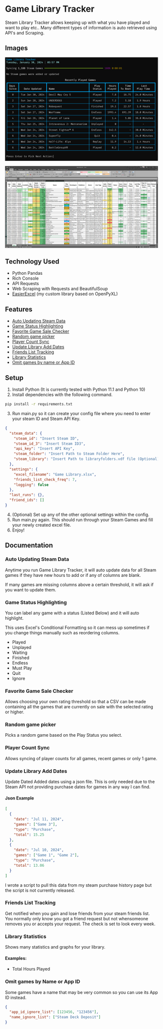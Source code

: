 # Game Library Tracker

Steam Library Tracker allows keeping up with what you have played and want to play etc..
Many different types of information is auto retrieved using API's and Scraping.

## Images

![Console Preview](https://raw.githubusercontent.com/Concrete18/Game-Library-Tracker/main/images/Console.png)

![Excel Preview](https://raw.githubusercontent.com/Concrete18/Game-Library-Tracker/main/images/excel.png)

## Technology Used

- Python Pandas
- Rich Console
- API Requests
- Web Scraping with Requests and BeautifulSoup
- [EasierExcel](https://github.com/Concrete18/easierexcel) (my custom library based on OpenPyXL)

## Features

- [Auto Updating Steam Data](#Auto-Updating-Steam-Data)
- [Game Status Highlighting](#Game-Status-Highlighting)
- [Favorite Game Sale Checker](#Favorite-Game-Sale-Checker)
- [Random game picker](#Random-game-picker)
- [Player Count Sync](#Player-Count-Sync)
- [Update Library Add Dates](#Update-Library-Add-Dates)
- [Friends List Tracking](#Friends-List-Tracking)
- [Library Statistics](#Library-Statistics)
- [Omit games by name or App ID](#Omit-games-by-Name-or-App-ID)

## Setup

1. Install Python (It is currently tested with Python 11.1 and Python 10)
2. Install dependencies with the following command.

```bash
pip install -r requirements.txt
```

3. Run main.py so it can create your config file where you need to enter your steam ID and Steam API Key.

```json
{
  "steam_data": {
    "steam_id": "Insert Steam ID",
    "steam_id_3": "Insert Steam ID3",
    "api_key": "Insert API Key",
    "steam_folder": "Insert Path to Steam Folder Here",
    "steam_library": "Insert Path to libraryfolders.vdf file (Optional) - Example: C:/Program Files (x86)/Steam/steamapps/libraryfolders.vdf"
  },
  "settings": {
    "excel_filename": "Game Library.xlsx",
    "friends_list_check_freq": 7,
    "logging": false
  },
  "last_runs": {},
  "friend_ids": []
}
```

4. (Optional) Set up any of the other optional settings within the config.
5. Run main.py again. This should run through your Steam Games and fill your newly created excel file.
6. Enjoy!

## Documentation

### Auto Updating Steam Data

Anytime you run Game Library Tracker, it will auto update data for all Steam games if they have new hours
to add or if any of columns are blank.

If many games are missing columns above a certain threshold, it will ask if you want to update them.

### Game Status Highlighting

You can label any game with a status (Listed Below) and it will auto highlight.

This uses Excel's Conditional Formatting so it can mess up sometimes if you change things manually such as
reordering columns.

- Played
- Unplayed
- Waiting
- Finished
- Endless
- Must Play
- Quit
- Ignore

### Favorite Game Sale Checker

Allows choosing your own rating threshold so that a CSV can be made containing
all the games that are currently on sale with the selected rating or higher.

### Random game picker

Picks a random game based on the Play Status you select.

### Player Count Sync

Allows syncing of player counts for all games, recent games or only 1 game.

### Update Library Add Dates

Update Dated Added dates using a json file. This is only needed due to the Steam API not providing purchase dates for games in any way I can find.

#### Json Example

```json
[
  {
    "date": "Jul 11, 2024",
    "games": ["Game 3"],
    "type": "Purchase",
    "total": 15.25
  },
  {
    "date": "Jul 10, 2024",
    "games": ["Game 1", "Game 2"],
    "type": "Purchase",
    "total": 13.06
  }
]
```

I wrote a script to pull this data from my steam purchase history page but the script is not currently released.

### Friends List Tracking

Get notified when you gain and lose friends from your steam friends list. You normally only know you
got a friend request but not whensomeone removes you or accepts your request. The check is set to look every week.

### Library Statistics

Shows many statistics and graphs for your library.

#### Examples:

- Total Hours Played

### Omit games by Name or App ID

Some games have a name that may be very common so you can use its App ID instead.

```json
{
  "app_id_ignore_list": [123456, "123456"],
  "name_ignore_list": ["Steam Deck Deposit"]
}
```
